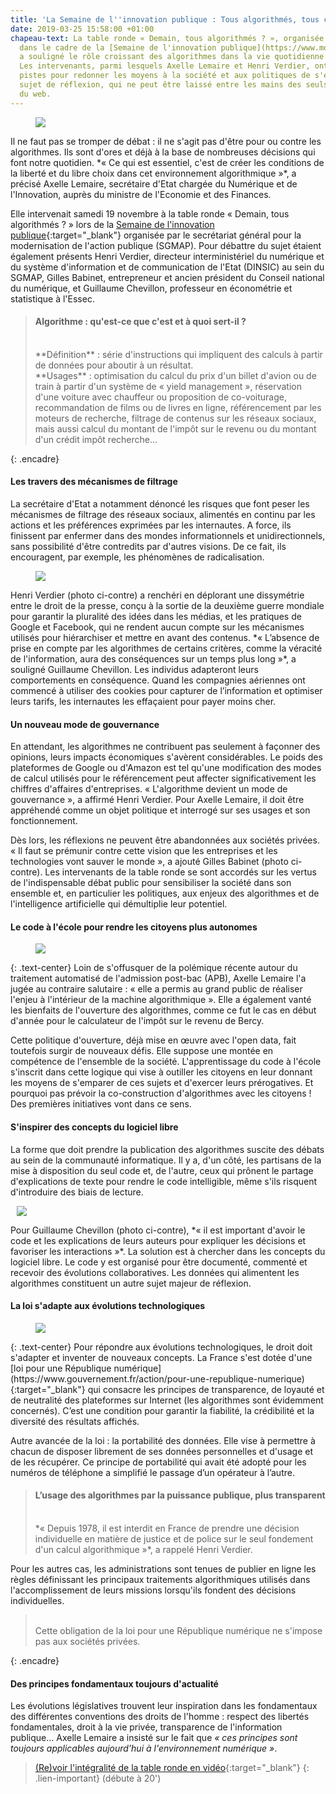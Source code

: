 ```yaml
---
title: 'La Semaine de l''innovation publique : Tous algorithmés, tous concernés !'
date: 2019-03-25 15:58:00 +01:00
chapeau-text: La table ronde « Demain, tous algorithmés ? », organisée le 19 novembre
  dans le cadre de la [Semaine de l'innovation publique](https://www.modernisation.gouv.fr/la-semaine-de-linnovation-publique){:target="_blank"},
  a souligné le rôle croissant des algorithmes dans la vie quotidienne des citoyens.
  Les intervenants, parmi lesquels Axelle Lemaire et Henri Verdier, ont exploré des
  pistes pour redonner les moyens à la société et aux politiques de s'emparer d'un
  sujet de réflexion, qui ne peut être laissé entre les mains des seuls grands noms
  du web.
---
```


<figure class='image-left' style='width: 40%; margin-right: 10px;'>
<img src="/uploads/tousalgo-alemaire.png"/>
</figure>
Il ne faut pas se tromper de débat : il ne s'agit pas d'être pour ou contre les algorithmes. Ils sont d'ores et déjà à la base de nombreuses décisions qui font notre quotidien. *« Ce qui est essentiel, c'est de créer les conditions de la liberté et du libre choix dans cet environnement algorithmique »*, a précisé Axelle Lemaire, secrétaire d'Etat chargée du Numérique et de l'Innovation, auprès du ministre de l'Economie et des Finances.

Elle intervenait samedi 19 novembre à la table ronde « Demain, tous algorithmés ? » lors de la [Semaine de l'innovation publique](https://www.modernisation.gouv.fr/la-semaine-de-linnovation-publique){:target="_blank"} organisée par le secrétariat général pour la modernisation de l'action publique (SGMAP). Pour débattre du sujet étaient également présents Henri Verdier, directeur interministériel du numérique et du système d'information et de communication de l'Etat (DINSIC) au sein du SGMAP, Gilles Babinet, entrepreneur et ancien président du Conseil national du numérique, et Guillaume Chevillon, professeur en économétrie et statistique à l'Essec.

> #### Algorithme : qu'est-ce que c'est et à quoi sert-il ?
><br>
> **Définition** : série d'instructions qui impliquent des calculs à partir de données pour aboutir à un résultat. <br>
> **Usages** : optimisation du calcul du prix d'un billet d'avion ou de train à partir d'un système de « yield management », réservation d'une voiture avec chauffeur ou proposition de co-voiturage, recommandation de films ou de livres en ligne, référencement par les moteurs de recherche, filtrage de contenus sur les réseaux sociaux, mais aussi calcul du montant de l'impôt sur le revenu ou du montant d'un crédit impôt recherche...
{: .encadre}

#### Les travers des mécanismes de filtrage
La secrétaire d'Etat a notamment dénoncé les risques que font peser les mécanismes de filtrage des réseaux sociaux, alimentés en continu par les actions et les préférences exprimées par les internautes. A force, ils finissent par enfermer dans des mondes informationnels et unidirectionnels, sans possibilité d'être contredits par d'autres visions. De ce fait, ils encouragent, par exemple, les phénomènes de radicalisation.

<figure class='image-left' style='width: 40%; margin-right: 10px;'>
<img src="/uploads/tousalgo-henri.png"/>
</figure>Henri Verdier (photo ci-contre) a renchéri en déplorant une dissymétrie entre le droit de la presse, conçu à la sortie de la deuxième guerre mondiale pour garantir la pluralité des idées dans les médias, et les pratiques de Google et Facebook, qui ne rendent aucun compte sur les mécanismes utilisés pour hiérarchiser et mettre en avant des contenus. *« L’absence de prise en compte par les algorithmes de certains critères, comme la véracité de l'information, aura des conséquences sur un temps plus long »*, a souligné Guillaume Chevillon. Les individus adapteront leurs comportements en conséquence. Quand les compagnies aériennes ont commencé à utiliser des cookies pour capturer de l’information et optimiser leurs tarifs, les internautes les effaçaient pour payer moins cher.

#### Un nouveau mode de gouvernance
En attendant, les algorithmes ne contribuent pas seulement à façonner des opinions, leurs impacts économiques s'avèrent considérables. Le poids des plateformes de Google ou d'Amazon est tel qu'une modification des modes de calcul utilisés pour le référencement peut affecter significativement les chiffres d'affaires d'entreprises. « L'algorithme devient un mode de gouvernance », a affirmé Henri Verdier. Pour Axelle Lemaire, il doit être appréhendé comme un objet politique et interrogé sur ses usages et son fonctionnement.

Dès lors, les réflexions ne peuvent être abandonnées aux sociétés privées. « Il faut se prémunir contre cette vision que les entreprises et les technologies vont sauver le monde », a ajouté Gilles Babinet (photo ci-contre). Les intervenants de la table ronde se sont accordés sur les vertus de l'indispensable débat public pour sensibiliser la société dans son ensemble et, en particulier les politiques, aux enjeux des algorithmes et de l'intelligence artificielle qui démultiplie leur potentiel.
 
#### Le code à l'école pour rendre les citoyens plus autonomes
<figure class='image-centre' style='width: 100%;'><img src="/uploads/tousalgo_une2.png"/></figure>
{: .text-center}
Loin de s'offusquer de la polémique récente autour du traitement automatisé de l'admission post-bac (APB), Axelle Lemaire l'a jugée au contraire salutaire : « elle a permis au grand public de réaliser l'enjeu à l'intérieur de la machine algorithmique ». Elle a également vanté les bienfaits de l'ouverture des algorithmes, comme ce fut le cas en début d'année pour le calculateur de l'impôt sur le revenu de Bercy.

Cette politique d'ouverture, déjà mise en œuvre avec l'open data, fait toutefois surgir de nouveaux défis. Elle suppose une montée en compétence de l'ensemble de la société. L'apprentissage du code à l'école s'inscrit dans cette logique qui vise à outiller les citoyens en leur donnant les moyens de s'emparer de ces sujets et d'exercer leurs prérogatives. Et pourquoi pas prévoir la co-construction d'algorithmes avec les citoyens ! Des premières initiatives vont dans ce sens.
 
#### S'inspirer des concepts du logiciel libre
La forme que doit prendre la publication des algorithmes suscite des débats au sein de la communauté informatique. Il y a, d'un côté, les partisans de la mise à disposition du seul code et, de l'autre, ceux qui prônent le partage d'explications de texte pour rendre le code intelligible, même s'ils risquent d'introduire des biais de lecture.

<figure class='image-right' style='width: 40%; margin-left: 10px;'>
<img src="/uploads/tousalgo-chevillon.png"/>
</figure>
Pour Guillaume Chevillon (photo ci-contre), *« il est important d'avoir le code et les explications de leurs auteurs pour expliquer les décisions et favoriser les interactions »*. La solution est à chercher dans les concepts du logiciel libre. Le code y est organisé pour être documenté, commenté et recevoir des évolutions collaboratives. Les données qui alimentent les algorithmes constituent un autre sujet majeur de réflexion.

#### La loi s'adapte aux évolutions technologiques
<figure class='image-centre' style='width: 100%;'><img src="/uploads/loi-repnum.jpg"/></figure>
{: .text-center}
Pour répondre aux évolutions technologiques, le droit doit s'adapter et inventer de nouveaux concepts. La France s'est dotée d'une [loi pour une République numérique](https://www.gouvernement.fr/action/pour-une-republique-numerique){:target="_blank"} qui consacre les principes de transparence, de loyauté et de neutralité des plateformes sur Internet (les algorithmes sont évidemment concernés). C’est une condition pour garantir la fiabilité, la crédibilité et la diversité des résultats affichés.

Autre avancée de la loi : la portabilité des données. Elle vise à permettre à chacun de disposer librement de ses données personnelles et d'usage et de les récupérer. Ce principe de portabilité qui avait été adopté pour les numéros de téléphone a simplifié le passage d’un opérateur à l’autre.

> #### L’usage des algorithmes par la puissance publique, plus transparent
> <br>
> *« Depuis 1978, il est interdit en France de prendre une décision individuelle en matière de justice et de police sur le seul fondement d'un calcul algorithmique »*, a rappelé Henri Verdier.
> <br>
Pour les autres cas, les administrations sont tenues de publier en ligne les règles définissant les principaux traitements algorithmiques utilisés dans l'accomplissement de leurs missions lorsqu'ils fondent des décisions individuelles.
> <br>
> Cette obligation de la loi pour une République numérique ne s'impose pas aux sociétés privées.
{: .encadre}
 
#### Des principes fondamentaux toujours d'actualité 

Les évolutions législatives trouvent leur inspiration dans les fondamentaux des différentes conventions des droits de l'homme : respect des libertés fondamentales, droit à la vie privée, transparence de l'information publique… Axelle Lemaire a insisté sur le fait que *« ces principes sont toujours applicables aujourd’hui à l'environnement numérique »*.
> [(Re)voir l'intégralité de la table ronde en vidéo](https://www.dailymotion.com/video/x52onf2){:target="_blank"}
{: .lien-important} (débute à 20')

 
